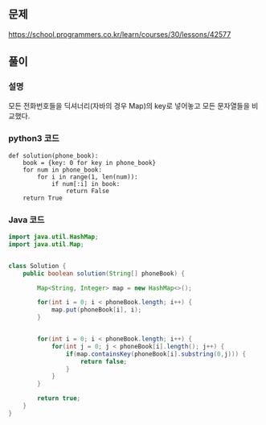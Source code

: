 ## 문제
https://school.programmers.co.kr/learn/courses/30/lessons/42577

## 풀이
### 설명
모든 전화번호들을 딕셔너리(자바의 경우 Map)의 key로 넣어놓고 모든 문자열들을 비교했다.

### python3 코드
```python3
def solution(phone_book):
    book = {key: 0 for key in phone_book}
    for num in phone_book:
        for i in range(1, len(num)):
            if num[:i] in book:
                return False
    return True
```

### Java 코드
```java
import java.util.HashMap;
import java.util.Map;


class Solution {
    public boolean solution(String[] phoneBook) {

        Map<String, Integer> map = new HashMap<>();

        for(int i = 0; i < phoneBook.length; i++) {
            map.put(phoneBook[i], i);
        }


        for(int i = 0; i < phoneBook.length; i++) {
            for(int j = 0; j < phoneBook[i].length(); j++) {
                if(map.containsKey(phoneBook[i].substring(0,j))) {
                    return false;
                }
            }
        }

        return true;
    }
}
```
